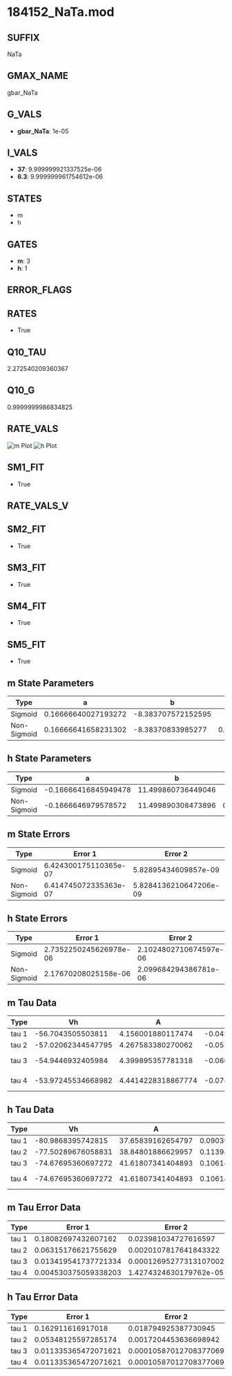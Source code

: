 # 184152_NaTa.mod

## SUFFIX

NaTa

## GMAX_NAME

gbar_NaTa

## G_VALS

- **gbar_NaTa**: 1e-05

## I_VALS

- **37**: 9.999999921337525e-06
- **6.3**: 9.999999961754612e-06

## STATES

- m
- h

## GATES

- **m**: 3
- **h**: 1

## ERROR_FLAGS


## RATES

- True

## Q10_TAU

2.272540209360367

## Q10_G

0.9999999986834825

## RATE_VALS

![m Plot](/Users/pbozelos/Dropbox/icg-Chai-Panos/supermodels/output_markdown_files/Na/184152_NaTa.mod/images/m.png)
![h Plot](/Users/pbozelos/Dropbox/icg-Chai-Panos/supermodels/output_markdown_files/Na/184152_NaTa.mod/images/h.png)

## SM1_FIT

- True

## RATE_VALS_V

## SM2_FIT

- True

## SM3_FIT

- True

## SM4_FIT

- True

## SM5_FIT

- True

## m State Parameters

| Type | a | b | c | d |
| --- | --- | --- | --- | --- |
| Sigmoid | 0.16666640027193272 | -8.383707572152595 |
| Non-Sigmoid | 0.16666641658231302 | -8.38370833985277 | 0.9999999587704863 | 3.0049793845736105e-08 |

## h State Parameters

| Type | a | b | c | d |
| --- | --- | --- | --- | --- |
| Sigmoid | -0.16666416845949478 | 11.499860736449046 |
| Non-Sigmoid | -0.1666646979578572 | 11.499890308473896 | 0.999997552784278 | -1.0171068857935321e-07 |

## m State Errors

| Type | Error 1 | Error 2 | Error 3 |
| --- | --- | --- | --- |
| Sigmoid | 6.424300175110365e-07 | 5.82895434609857e-09 | 3.2272134462033906e-07 |
| Non-Sigmoid | 6.414745072335363e-07 | 5.8284136210647206e-09 | 3.222413490517197e-07 |

## h State Errors

| Type | Error 1 | Error 2 | Error 3 |
| --- | --- | --- | --- |
| Sigmoid | 2.7352250245626978e-06 | 2.1024802710674597e-06 | 2.4165950273392025e-06 |
| Non-Sigmoid | 2.17670208025158e-06 | 2.099684294386781e-06 | 1.9231351628833013e-06 |

## m Tau Data

| Type | Vh | A | b1 | b2 | c1 | c2 | d1 | d2 | e1 | e2 |
| --- | --- | --- | --- | --- | --- | --- | --- | --- | --- | --- |
| tau 1 | -56.7043505503811 | 4.156001880117474 | -0.04221428513663029 | -0.05988332241417036 |
| tau 2 | -57.02062344547795 | 4.267583380270062 | -0.05286758981241312 | 0.00022092086753071325 | -0.08678811178900162 | -0.0010488393866120481 |
| tau 3 | -54.9446932405984 | 4.399895357781318 | -0.06684943977299064 | 0.0005664431147624528 | -1.8265983519074226e-06 | -0.09561388024850863 | -0.0019893191937975785 | -1.8512358380509264e-05 |
| tau 4 | -53.97245534668982 | 4.4414228318867774 | -0.0740474422361079 | 0.0008288379652469661 | -4.9096078001305395e-06 | 1.1208770970303372e-08 | -0.09644717962811813 | -0.0023366616682720777 | -3.749408078266736e-05 | -2.656304279699821e-07 |

## h Tau Data

| Type | Vh | A | b1 | b2 | c1 | c2 | d1 | d2 | e1 | e2 |
| --- | --- | --- | --- | --- | --- | --- | --- | --- | --- | --- |
| tau 1 | -80.9868395742815 | 37.65839162654797 | 0.09039685605218636 | 0.03144019310459137 |
| tau 2 | -77.50289676058831 | 38.84801886629957 | 0.11398997522126554 | 0.0023275121187729697 | 0.043213835611293716 | -0.00015649425080833254 |
| tau 3 | -74.67695360697272 | 41.61807341404893 | 0.10614563727561911 | 0.00274632782240651 | 3.82956542201596e-05 | 0.05669849994064494 | -0.00042075448712274163 | 1.1979104472594687e-06 |
| tau 4 | -74.67695360697272 | 41.61807341404893 | 0.10614563727561911 | 0.00274632782240651 | 3.82956542201596e-05 | 0.0 | 0.05669849994064494 | -0.00042075448712274163 | 1.1979104472594687e-06 | 0.0 |

## m Tau Error Data

| Type | Error 1 | Error 2 | Error 3 |
| --- | --- | --- | --- |
| tau 1 | 0.18082697432607162 | 0.023981034727616597 | 0.0957476716297417 |
| tau 2 | 0.06315176621755629 | 0.0020107817641843322 | 0.0334387864264839 |
| tau 3 | 0.013419541737721334 | 0.00012695277313107002 | 0.0071056316709033175 |
| tau 4 | 0.004530375059338203 | 1.4274324630179762e-05 | 0.0023988283006875738 |

## h Tau Error Data

| Type | Error 1 | Error 2 | Error 3 |
| --- | --- | --- | --- |
| tau 1 | 0.162911616917018 | 0.018794925387730945 | 0.09459015377630212 |
| tau 2 | 0.05348125597285174 | 0.0017204453636698942 | 0.031052421689477274 |
| tau 3 | 0.011335365472071621 | 0.00010587012708377069 | 0.006581568481147615 |
| tau 4 | 0.011335365472071621 | 0.00010587012708377069 | 0.006581568481147615 |

